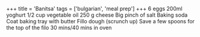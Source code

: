 +++ 
title = 'Banitsa' 
tags = ['bulgarian', 'meal prep'] 
+++
6 eggs
200ml yoghurt
1/2 cup vegetable oil 
250 g cheese
Big pinch of salt
Baking soda
Coat baking tray with butter
Fillo dough (scrunch up)
Save a few spoons for the top of the filo
30 mins/40 mins in oven
